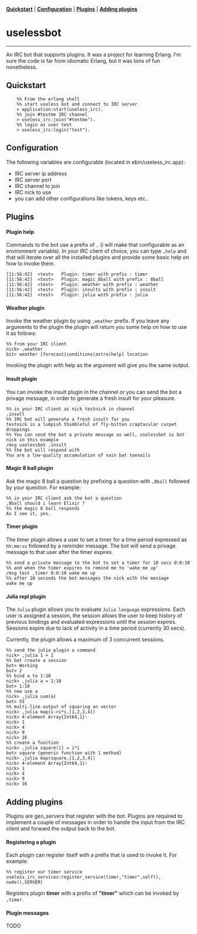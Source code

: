 **[Quickstart](#quickstart)** |
**[Configuration](#configuration)** |
**[Plugins](#plugins)** |
**[Adding plugins](#adding-plugins)**

# uselessbot
------------


An IRC bot that supports plugins. It was a project for learning Erlang. I'm sure the code is far from idiomatic Erlang, but it was tons of fun nonetheless.


## Quickstart

```
	%% From the erlang shell
	%% start useless bot and connect to IRC server
	> application:start(useless_irc).
	%% join #testme IRC channel 
	> useless_irc:join("#testme").
	%% login as user test
	> useless_irc:login("test").
```
## Configuration

The following variables are configurable (located in ebin/useless_irc.app):

- IRC server ip address
- IRC server port
- IRC channel to join
- IRC nick to use
- you can add other configurations like tokens, keys etc..
	

## Plugins


#### Plugin help
Commands to the bot use a prefix of `,` (i will make that configurable as an environment variable).
In your IRC client of choice, you can type `,help` and that will iterate over all the installed plugins and provide some basic help on how to invoke them.

```
[11:56:42]  <test>   Plugin: timer with prefix : timer
[11:56:42]  <test>	 Plugin: magic_8ball with prefix : 8ball
[11:56:42]  <test>	 Plugin: weather with prefix : weather
[11:56:42]  <test>	 Plugin: insults with prefix : insult
[11:56:42]  <test>	 Plugin: julia with prefix : julia
```

#### Weather plugin

Invoke the weather plugin by using `,weather` prefix. If you leave any arguments to the plugin the plugin will return you some help on how to use it as follows:

```
%% from your IRC client
nick> ,weather
bit> weather [forecast|conditions|astro|help] location
```
Invoking the plugin with help as the argument will give you the same output.


#### Insult plugin

You can invoke the insult plugin in the channel or you can send the bot a privage message, in order to generate a fresh insult for your pleasure.

```
%% in your IRC client as nick testnick in channel
,insult
%% IRC bot will generate a fresh insult for you
testnick is a lumpish thimbleful of fly-bitten craptacular carpet droppings
%% You can send the bot a private message as well, uselessbot is bot nick in this example
/msg uselessbot ,insult
%% the bot will respond with 
You are a low-quality accumulation of vain bat toenails
```

#### Magic 8 ball plugin

Ask the magic 8 ball a question by prefixing a question with `,8ball` followed by your question.
For example:

```
%% in your IRC client ask the bot a question
,8ball should i learn Elixir ?
%% the magic 8 ball responds
As I see it, yes.
```

#### Timer plugin

The timer plugin allows a user to set a timer for a time period expressed as `hh:mm:ss` followed by a reminder message. The bot will send a privage message to that user after the timer expires.

```
%% send a private message to the bot to set a timer for 10 secs 0:0:10
%% and when the timer expires to remind me to 'wake me up'
/msg test ,timer 0:0:10 wake me up
%% after 10 seconds the bot messages the nick with the message
wake me up
```

#### Julia repl plugin

The `Julia` plugin allows you to evaluate `Julia language` expressions. 
Each user is assigned a session, the session allows the user to keep history of previous bindings and evaluated expressions until the session expires.
Sessions expire due to lack of activity in a time period (currently 30 secs).
 
Currently, the plugin allows a maximum of 3 concurrent sessions.

```
%% send the julia plugin a command
nick> ,julia 1 + 1
%% bot create a session
bot> Working
bot> 2
%% bind a to 1:10
nick> ,julia a = 1:10
bot> 1:10
%% now use a
nick> ,julia sum(a)
bot> 55
%% multi-line output of squaring an vector
nick> ,julia map(i->i*i,[1,2,3,4])
nick> 4-element Array{Int64,1}:
nick> 1
nick> 4
nick> 9
nick> 16
%% create a function
nick> ,julia square(i) = i*i
bot> square (generic function with 1 method)
nick> ,julia map(square,[1,2,3,4])
nick> 4-element Array{Int64,1}:
nick> 1
nick> 4
nick> 9
nick> 16
```

## Adding plugins

Plugins are gen_servers that register with the bot. Plugins are required to implement a couple of messages in order to handle the input from the IRC client and forward the output back to the bot.

#### Registering a plugin
Each plugin can register itself with a prefix that is used to invoke it.
For example:

```
%% register our timer service
useless_irc_services:register_service(timer,"timer",self(), node(),SERVER)
```
Registers plugin **timer** with a prefix of **"timer"** which can be invoked by `,timer`.

#### Plugin messages
TODO
